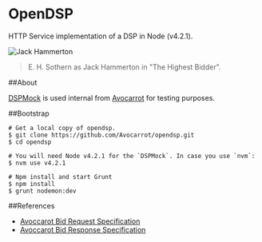 OpenDSP
=======
HTTP Service implementation of a DSP in Node (v4.2.1).

![Jack Hammerton](https://raw.githubusercontent.com/Avocarrot/opendsp/master/jack_hammerton.jpg)
>E. H. Sothern as Jack Hammerton in "The Highest Bidder".

##About

[DSPMock](https://github.com/Avocarrot/opendsp) is used internal from [Avocarrot](http://avocarrot.com) for testing purposes.

##Bootstrap

```
# Get a local copy of opendsp.
$ git clone https://github.com/Avocarrot/opendsp.git
$ cd opendsp

# You will need Node v4.2.1 for the `DSPMock`. In case you use `nvm`:
$ nvm use v4.2.1

# Npm install and start Grunt
$ npm install
$ grunt nodemon:dev
```

##References
- [Avoccarot Bid Request Specification](http://docs.avocarrot.com/avx/bid-request)
- [Avoccarot Bid Response Specification](http://docs.avocarrot.com/avx/bid-response)
